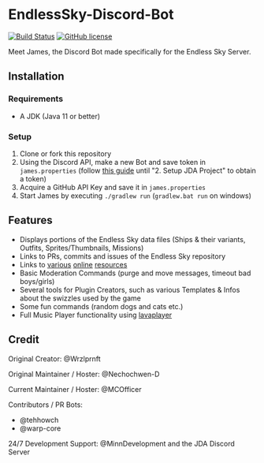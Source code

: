 # EndlessSky-Discord-Bot
[![Build Status](https://travis-ci.org/EndlessSkyCommunity/EndlessSky-Discord-Bot.svg?branch=master)](https://travis-ci.org/MCOfficer/EndlessSky-Discord-Bot)
[![GitHub license](https://img.shields.io/github/license/EndlessSkyCommunity/EndlessSky-Discord-Bot)](https://github.com/EndlessSkyCommunity/EndlessSky-Discord-Bot/blob/master/LICENSE)

Meet James, the Discord Bot made specifically for the Endless Sky Server.

## Installation
### Requirements
- A JDK (Java 11 or better)
### Setup
1. Clone or fork this repository
2. Using the Discord API, make a new Bot and save token in `james.properties` (follow [this guide](https://github.com/DV8FromTheWorld/JDA/wiki/3%29-Getting-Started) until "2. Setup JDA Project" to obtain a token)
3. Acquire a GitHub API Key and save it in `james.properties`
5. Start James by executing `./gradlew run` (`gradlew.bat run` on windows)

## Features
- Displays portions of the Endless Sky data files (Ships & their variants, Outfits, Sprites/Thumbnails, Missions)
- Links to PRs, commits and issues of the Endless Sky repository
- Links to [various](http://endless-sky.7vn.io/) [online](http://bunker.tejat.net/endless-ships/) [resources](https://endlesssky.mcofficer.me/ship_gallery/)
- Basic Moderation Commands (purge and move messages, timeout bad boys/girls)
- Several tools for Plugin Creators, such as various Templates & Infos about the swizzles used by the game
- Some fun commands (random dogs and cats etc.)
- Full Music Player functionality using [lavaplayer](https://github.com/sedmelluq/lavaplayer)

## Credit
Original Creator: @Wrzlprnft

Original Maintainer / Hoster: @Nechochwen-D

Current Maintainer / Hoster: @MCOfficer

Contributors / PR Bots:
 - @tehhowch
 - @warp-core

24/7 Development Support: @MinnDevelopment and the JDA Discord Server
